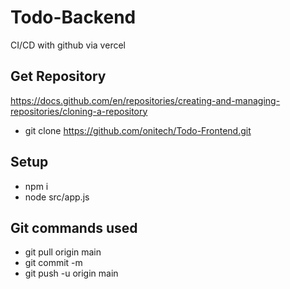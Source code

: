 # Todo-Backend
CI/CD with github via vercel

## Get Repository
https://docs.github.com/en/repositories/creating-and-managing-repositories/cloning-a-repository
- git clone https://github.com/onitech/Todo-Frontend.git

## Setup
- npm i
- node src/app.js

## Git commands used
- git pull origin main
- git commit -m
- git push -u origin main
